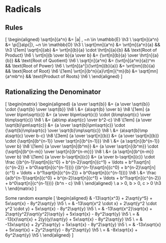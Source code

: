 # Radicals

## Rules

\[
  \begin{aligned}
                    \sqrt[n]{a^n} &= |a|        , ~n \in \mathbb{E}                                 \h3 \\
                    \sqrt[n]{a^n} &= \p{|}a\p{|}, ~n \in \mathbb{O}                                 \h3 \\
                   \sqrt[mn]{a^n} &= \vrt[m]{a^n}{a}                     &&                         \h3 \\[1em]
                     \sqrt[n]{ab} &= \vrt[n]{b}{a} \cdot \hrt[n]{a}{b}   && \text{Root of Product}  \h6 \\
    \vrt[n]{b \over b}{a \over b} &= {\vrt[n]{b}{a} \over \hrt[n]{a}{b}} && \text{Root of Quotient} \h6 \\
                    \sqrt[n]{a^m} &= (\vrt[n]{a^m}{a})^m                 && \text{Root of Power}    \h6 \\
      \vrt[n]{a^|}{\vrt[m]{b}{a}} &= \vrt[nm]{b}{a}                      && \text{Root of Root}     \h6 \\[1em]
     \vrt[n]{b^n}{a}\rt[m]{^m}{b} &= \sqrt[mn]{a^mb^n}                   && \text{Product of Roots} \h6 \\
  \end{aligned}
\]

## Rationalizing the Denominator

\[
  \begin{matrix}
    \begin{aligned}
           {a \over \sqrt{b}} &= {a \over \sqrt{b}} \cdot {\sqrt{b} \over \sqrt{b}}                                  \h8 \\
                              &= {a\sqrt{b} \over b}                \h8 \\[1em]
       {a \over b\pm\sqrt{c}} &= {a \over b\pm\sqrt{c}} \cdot {b\mp\sqrt{c} \over b\mp\sqrt{c}}                      \h8 \\
                              &= {ab\mp a\sqrt{c} \over b^2-c}      \h8 \\[1em]
{a \over \sqrt{b}\pm\sqrt{c}} &= {a \over \sqrt{b}\pm\sqrt{c}} \cdot {\sqrt{b}\mp\sqrt{c} \over \sqrt{b}\mp\sqrt{c}} \h8 \\
                              &= {a\sqrt{b}\mp a\sqrt{c} \over b-c} \h8 \\[3em]
        {a \over \sqrt[n]{b}} &= {a \over \sqrt[n]{b}} \cdot {\sqrt[n]{b^{n-1}} \over \sqrt[n]{b^{n-1}}}             \h8 \\
                              &= {a \sqrt[n]{b^{n-1}} \over b}      \h8 \\[1em]
      {a \over \sqrt[n]{b^m}} &= {a \over \sqrt[n]{b^m}} \cdot {\sqrt[n]{b^{n-m}} \over \sqrt[n]{b^{n-m}}}           \h8 \\
                              &= {a \sqrt[n]{b^{n-m}} \over b}      \h8 \\[1em]
      {a \over b-\sqrt[n]{c}} &= {a \over b-\sqrt[n]{c}} \cdot \frac
        {(b^{n-1}\sqrt[n]{c^0} + b^{n-2}\sqrt[n]{c^1} + \ldots + b^1\sqrt[n]{c^{n-2}} + b^0\sqrt[n]{c^{n-1}})}
        {(b^{n-1}\sqrt[n]{c^0} + b^{n-2}\sqrt[n]{c^1} + \ldots + b^1\sqrt[n]{c^{n-2}} + b^0\sqrt[n]{c^{n-1}})}       \h8 \\
                              &= \frac
        {a(b^{n-1}\sqrt[n]{c^0} + b^{n-2}\sqrt[n]{c^1} + \ldots + b^1\sqrt[n]{c^{n-2}} + b^0\sqrt[n]{c^{n-1}})}
        {b^n - c}                                                   \h8 \\
    \end{aligned} \\
    a > 0, b > 0, c > 0 \h3 \\
  \end{matrix}
\]

Some random example
\[
  \begin{aligned}
      & -13\sqrt{x^3} + 2\sqrt{y^5} + 5x\sqrt{x} - 8y^2\sqrt{y}                           \h5 \\
    = & -13\sqrt{x^2 \cdot x} + 2\sqrt{y^2 \cdot y^2 \cdot y} + 5x\sqrt{x} - 8y^2\sqrt{y} \h5 \\
    = & -13\sqrt{x^2}\sqrt{x} + 2\sqrt{y^2}\sqrt{y^2}\sqrt{y} + 5x\sqrt{x} - 8y^2\sqrt{y} \h5 \\
    = & -13(x)\sqrt{x} + 2(y)(y)\sqrt{y} + 5x\sqrt{x} - 8y^2\sqrt{y}                      \h5 \\
    = & -13x\sqrt{x} + 2y^2\sqrt{y} + 5x\sqrt{x} - 8y^2\sqrt{y}                           \h5 \\
    = & -13x\sqrt{x} + 5x\sqrt{x} + 2y^2\sqrt{y} - 8y^2\sqrt{y}                           \h5 \\
    = & -8x\sqrt{x} + 6y^2\sqrt{y}                                                        \h5 \\
  \end{aligned}
\]
